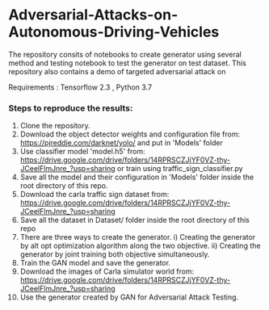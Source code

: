 # Adversarial-Attacks-on-Autonomous-Driving-Vehicles

The repository consits of notebooks to create generator using several method and testing notebook to test the generator on test dataset. This repository also contains a demo of targeted adversarial attack on 

Requirements : Tensorflow 2.3 , Python 3.7

### Steps to reproduce the results:
1. Clone the repository.
2. Download the object detector weights and configuration file from: https://pjreddie.com/darknet/yolo/  and put in 'Models' folder
3. Use classifier model 'model.h5' from: https://drive.google.com/drive/folders/14RPRSCZJjYF0VZ-thy-JCeelFlmJnre_?usp=sharing or train using traffic_sign_classifier.py
4. Save all the model and their configuration in 'Models' folder inside the root directory of this repo.
5. Download the carla traffic sign dataset from: https://drive.google.com/drive/folders/14RPRSCZJjYF0VZ-thy-JCeelFlmJnre_?usp=sharing
6. Save all the dataset in Dataset/ folder inside the root directory of this repo
7. There are three ways to create the generator.
    i) Creating the generator by alt opt optimization algorithm along the two objective. 
    ii) Creating the generator by joint training both objective simultaneously.
8. Train the GAN model and save the generator.
9. Download the images of Carla simulator world from: https://drive.google.com/drive/folders/14RPRSCZJjYF0VZ-thy-JCeelFlmJnre_?usp=sharing
10. Use the generator created by GAN for Adversarial Attack Testing. 
